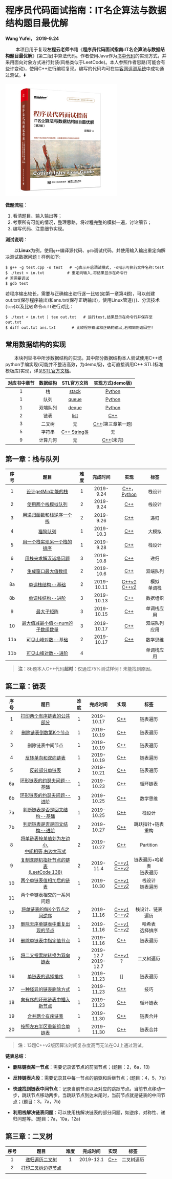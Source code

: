 # 程序员代码面试指南：IT名企算法与数据结构题目最优解

**Wang Yufei， 2019-9.24** 

&emsp; &emsp;本项目用于复现**左程云老师**书籍《**程序员代码面试指南:IT名企算法与数据结构题目最优解**》(第二版)中算法代码。作者使用Java作为[书中代码](http://www.broadview.com.cn/book/4889)的实现方式，并采用面向对象方式进行封装(风格类似于LeetCode)。本人参照作者思路(可能会有些许变动)，使用C++进行编程复现。编写的代码均可在[牛客网评测系统](https://www.nowcoder.com/ta/programmer-code-interview-guide)中成功通过测试。:arrow_down: 

![Cover](./Cover.jpg)

**做题流程**：

1. 看清题目、输入输出等；
2. 考察所有可能的情况，整理思路，将过程完整的模拟一遍，讨论细节；
3. 编写代码、注意细节实现。

**测试说明**：

&emsp;&emsp;以**Linux**为例，使用`g++`编译源代码、`gdb`调试代码，并使用输入输出重定向解决测试数据问题！样例如下:

```shell
$ g++ -g test.cpp -o test   # -g表示开启调试模式, -o指示可执行文件名称:test
$ ./test < in.txt          # 重定向输入,将结果显示在命令行
# 若需要调试
$ gdb test
```

若程序输出较长，需要与正确输出进行逐一比较(如第一章第4题)，可以创建out.txt(保存程序输出)和ans.txt(保存正确输出)，使用Linux管道(`|`)、分流技术(`tee`)以及比较命令`diff`进行对比：

```shell
$ ./test < in.txt | tee out.txt   # 运行test,结果显示在命令行并保存至out.txt
$ diff out.txt ans.txt       # 比较程序输出和正确的输出,若相同则返回空!
```

## 常用数据结构的实现

&emsp;&emsp;本块列举书中所涉数据结构的实现。其中部分数据结构本人尝试使用C++或python手编实现(可能并不整洁高效，为demo版)，也可直接调用C++ STL(标准模板库)实现，详见[STL官方文档](http://www.cplusplus.com/reference/stl/)。

| 对应书中章节 | 数据结构 |                         STL官方文档                          |                       实现方式(demo版)                       |
| :----------: | :------: | :----------------------------------------------------------: | :----------------------------------------------------------: |
|      1       |    栈    |   [stack](http://www.cplusplus.com/reference/stack/stack/)   |                  [Python](ADT_py/Stack.py)                   |
|      1       |   队列   |   [queue](http://www.cplusplus.com/reference/queue/queue/)   |                  [Python](ADT_py/Queue.py)                   |
|      1       | 双端队列 |   [deque](http://www.cplusplus.com/reference/deque/deque/)   |                  [Python](ADT_py/Deque.py)                   |
|      2       |   链表   |    [list](http://www.cplusplus.com/reference/list/list/)     |               [C++](ADT_cpp/LinkList_demo.cpp)               |
|      3       |  二叉树  |                              无                              | [C++](CH3_Binary_Tree/1a_Traverse_Recursive.cpp)(第三章第一题) |
|      5       |  字符串  | [C++ String类](http://www.cplusplus.com/reference/string/string/) |                              无                              |
|      9       | 计算几何 |                              无                              |        [C++](ADT_cpp/Coputational_Geometry.cpp)(未完)        |

## 第一章：栈与队列

| 序号 |                             题目                             | 难度 |  完成时间  |                             实现                             |       标签       |
| :--: | :----------------------------------------------------------: | :--: | :--------: | :----------------------------------------------------------: | :--------------: |
|  1   | [设计getMin功能的栈](https://www.nowcoder.com/practice/05e57ce2cd8e4a1eae8c3b0a7e9886be?tpId=101&tqId=33073&rp=1&ru=/ta/programmer-code-interview-guide&qru=/ta/programmer-code-interview-guide/question-ranking) |  1   | 2019-9.24  | [C++](CH1_Stack_Queue/1_getMin.cpp)，[Python](CH1_Stack_Queue/1_getMin.py) |      栈设计      |
|  2   | [使用两个栈模拟队列](https://www.nowcoder.com/practice/6bc058b32ee54a5fa18c62f29bae9863?tpId=101&tqId=33074&tPage=1&rp=1&ru=/ta/programmer-code-interview-guide&qru=/ta/programmer-code-interview-guide/question-ranking) |  2   | 2019-9.24  |           [C++](CH1_Stack_Queue/2_stack_queue.cpp)           |      栈设计      |
|  3   | [用递归函数和栈逆序一个栈](https://www.nowcoder.com/practice/1de82c89cc0e43e9aa6ee8243f4dbefd?tpId=101&tqId=33075&rp=1&ru=/ta/programmer-code-interview-guide&qru=/ta/programmer-code-interview-guide/question-ranking) |  2   | 2019-9.26  |   [C++](CH1_Stack_Queue/3_Inverse_Stack_by_Recursion.cpp)    |       递归       |
|  4   | [猫狗队列](https://www.nowcoder.com/practice/8a7e04cff6a54b7095b94261d78108f5?tpId=101&tqId=33168&tPage=1&rp=1&ru=/ta/programmer-code-interview-guide&qru=/ta/programmer-code-interview-guide/question-ranking) |  1   | 2019-10.3  |          [C++](CH1_Stack_Queue/4_Dog_Cat_Queue.cpp)          |      大模拟      |
|  5   | [用一个栈实现另一个栈的排序](https://www.nowcoder.com/practice/ff8cba64e7894c5582deafa54cca8ff2?tpId=101&tqId=33081&tPage=1&rp=1&ru=/ta/programmer-code-interview-guide&qru=/ta/programmer-code-interview-guide/question-ranking) |  1   | 2019-9.28  |           [C++](CH1_Stack_Queue/5_Sort_Stack.cpp)            |      栈设计      |
|  6   | [用栈来求解汉诺塔问题](https://www.nowcoder.com/practice/1a2f618b3433487295657b3414f4e7c4?tpId=101&tqId=33090&tPage=1&rp=1&ru=/ta/programmer-code-interview-guide&qru=/ta/programmer-code-interview-guide/question-ranking) |  3   | 2019-10.8  |        [C++](CH1_Stack_Queue/6a_Hanoi_Recursive.cpp)         |       递归       |
|  7   | [生成窗口最大值数组](https://www.nowcoder.com/practice/b316c7f9617744b98fa311ae29ac516c?tpId=101&tqId=33083&tPage=1&rp=1&ru=/ta/programmer-code-interview-guide&qru=/ta/programmer-code-interview-guide/question-ranking) |  2   | 2019-10.6  |        [C++](CH1_Stack_Queue/7_Max_Windows_Array.cpp)        |     双端队列     |
|  8a  | [单调栈结构--基础](https://www.nowcoder.com/practice/e3d18ffab9c543da8704ede8da578b55?tpId=101&tqId=33169&tPage=1&rp=1&ru=/ta/programmer-code-interview-guide&qru=/ta/programmer-code-interview-guide/question-ranking) |  2   | 2019-10.11 | [C++_v1_](CH1_Stack_Queue/8a1_Monotate_Stack.cpp)<br />[C++_v2_](CH1_Stack_Queue/8a2_Monotate_Stack.cpp) | 模拟<br />单调栈 |
|  8b  | [单调栈结构--进阶](https://www.nowcoder.com/practice/2a2c00e7a88a498693568cef63a4b7bb?tpId=101&tqId=33256&tPage=1&rp=1&ru=/ta/programmer-code-interview-guide&qru=/ta/programmer-code-interview-guide/question-ranking) |  3   | 2019-10.13 |         [C++](CH1_Stack_Queue/8b_Monotate_Stack.cpp)         |     数据组织     |
|  9   | [最大子矩阵](https://www.nowcoder.com/practice/ed610b2fea854791b7827e3111431056?tpId=101&tqId=33084&tPage=1&rp=1&ru=/ta/programmer-code-interview-guide&qru=/ta/programmer-code-interview-guide/question-ranking) |  3   | 2019-10.15 |          [C++](CH1_Stack_Queue/9_Max_SubMatrix.cpp)          |    单调栈应用    |
|  10  | [最大值减最小值<=num的子数组数量](https://www.nowcoder.com/practice/5fe02eb175974e18b9a546812a17428e?tpId=101&tqId=33086&tPage=1&rp=1&ru=/ta/programmer-code-interview-guide&qru=/ta/programmer-code-interview-guide/question-ranking) |  3   | 2019-10.17 |          [C++](CH1_Stack_Queue/10_Max_Min_Num.cpp)           |   双端队列应用   |
| 11a  | [可见山峰对数--基础](https://www.nowcoder.com/practice/80d076bcea594b86ba55b913de4c069d?tpId=101&tqId=33170&tPage=1&rp=1&ru=/ta/programmer-code-interview-guide&qru=/ta/programmer-code-interview-guide/question-ranking) |  2   | 2019-10.17 |          [C++](CH1_Stack_Queue/11_Mountain_Num.cpp)          |     数学思维     |
| 11b  | [可见山峰对数--进阶](https://www.nowcoder.com/practice/16d1047e9fa54cea8b5170b156d89e38?tpId=101&tqId=33173&tPage=1&rp=1&ru=/ta/programmer-code-interview-guide&qru=/ta/programmer-code-interview-guide/question-ranking) |  4   |            |                                                              |    单调栈应用    |

> **注**：8b题本人C++代码**超时**：仅通过75%测试样例！未能找到原因。

## 第二章：链表

| 序号 |                             题目                             | 难度 |         完成时间         |                             实现                             |             标签              |
| :--: | :----------------------------------------------------------: | :--: | :----------------------: | :----------------------------------------------------------: | :---------------------------: |
|  1   | [打印两个有序链表的公共部分](https://www.nowcoder.com/practice/8943eea40dbb4185b187d80fd050fee9?tpId=101&tqId=33116&tPage=1&rp=1&ru=/ta/programmer-code-interview-guide&qru=/ta/programmer-code-interview-guide/question-ranking) |  1   |        2019-10.17        |           [C++](CH2_LinkedList/1_Overlap_List.cpp)           |           链表遍历            |
|  2   | [删除链表倒数第K个节点](https://www.nowcoder.com/practice/e5d90aac4c8b4628aa70d9b6597c0560?tpId=101&tqId=33117&tPage=1&rp=1&ru=/ta/programmer-code-interview-guide&qru=/ta/programmer-code-interview-guide/question-ranking) |  1   |        2019-10.19        |           [C++](CH2_LinkedList/2_Delete_Lastk.cpp)           |           链表遍历            |
|  3   |                       删除链表中间节点                       |  1   |        2019-10.19        |          [C++](CH2_LinkedList/3_Delete_Medium.cpp)           |           链表遍历            |
|  4   | [反转单向和双向链表](https://www.nowcoder.com/practice/b66a251dec8847f386bbe6cd96b7e9c8?tpId=101&tqId=33175&tPage=1&rp=1&ru=/ta/programmer-code-interview-guide&qru=/ta/programmer-code-interview-guide/question-ranking) |  1   |        2019-10.19        |        [C++](CH2_LinkedList/4_Reverse_LinkedList.cpp)        |           链表遍历            |
|  5   | [反转部分单链表](https://www.nowcoder.com/practice/f11155006f154419b0bef6de8918aea2?tpId=101&tqId=33176&tPage=1&rp=1&ru=/ta/programmer-code-interview-guide&qru=/ta/programmer-code-interview-guide/question-ranking) |  2   |        2019-10.21        |      [C++](CH2_LinkedList/5_Reverse_SubLinkedList.cpp)       |           链表遍历            |
|  6a  | [环形链表的约瑟夫问题--基础](https://www.nowcoder.com/practice/c3b34059faf546d3a7ee28f2b0154286?tpId=101&tqId=33177&tPage=1&rp=1&ru=%2Fta%2Fprogrammer-code-interview-guide&qru=%2Fta%2Fprogrammer-code-interview-guide%2Fquestion-ranking) |  1   |        2019-10.23        |             [C++](CH2_LinkedList/6a_Joseph.cpp)              |           循环链表            |
|  6b  | [环形链表的约瑟夫问题--进阶](https://www.nowcoder.com/practice/67741e15f1404e9fb26fd8192f02a870?tpId=101&tqId=33178&tPage=1&rp=1&ru=/ta/programmer-code-interview-guide&qru=/ta/programmer-code-interview-guide/question-ranking) |  3   |        2019-10.25        |             [C++](CH2_LinkedList/6b_Joseph.cpp)              |           数学思维            |
|  7a  | [判断链表是否是回文结构--基础](https://www.nowcoder.com/practice/4b13dff86de64f84ac284e31067b86e2?tpId=101&tqId=33179&tPage=1&rp=1&ru=%2Fta%2Fprogrammer-code-interview-guide&qru=%2Fta%2Fprogrammer-code-interview-guide%2Fquestion-ranking) |  1   |        2019-10.25        |           [C++](CH2_LinkedList/7a2_Palindrome.cpp)           |            栈设计             |
|  7b  | [判断链表是否是回文结构--进阶](https://www.nowcoder.com/practice/cdef686631204f079b8f36fe99602fca?tpId=101&tqId=33180&tPage=1&rp=1&ru=/ta/programmer-code-interview-guide&qru=/ta/programmer-code-interview-guide/question-ranking) |  2   |        2019-10.27        |           [C++](CH2_LinkedList/7b_Palindrome.cpp)            |       跳跃指针+链表重构       |
|  8   | [将单链表按某值划为左边小,<br />中间相等,右边大形式](https://www.nowcoder.com/practice/04fcabc5d76e428c8100dbd855761778?tpId=101&tqId=33181&tPage=1&rp=1&ru=/ta/programmer-code-interview-guide&qru=/ta/programmer-code-interview-guide/question-ranking) |  2   |        2019-10.27        |            [C++](CH2_LinkedList/8a_Partition.cpp)            |           Partition           |
|  9   | [复制含随机指针节点的链表<br />(LeetCode 138)](https://leetcode-cn.com/problems/copy-list-with-random-pointer/) |  2   |        2019-11.4         | [C++_v1_](CH2_LinkedList/9a_Random_LinkedList.cpp)<br />[C++_v2_](CH2_LinkedList/9b_Random_LinkedList.cpp) | 链表遍历+哈希表<br />链表遍历 |
|  10  | [两个单链表值相加后的链表](https://www.nowcoder.com/practice/2d4ae9ef94c8412ebe49118f8e1da2df?tpId=101&tqId=33182&tPage=1&rp=1&ru=/ta/programmer-code-interview-guide&qru=/ta/programmer-code-interview-guide/question-ranking) |  1   |        2019-10.30        | [C++_v1_](CH2_LinkedList/10a_Add_2LinkedList.cpp)<br />[C++_v2_](CH2_LinkedList/10b_Add_2LinkedList.cpp) |     栈设计<br />链表遍历      |
|  11  |                  两个单链表相交的一系列问题                  |      |                          |                                                              |                               |
|  12  | [将单链表的每K个节点之间逆序](https://www.nowcoder.com/practice/66285653d28b4ed6a15613477670e936?tpId=101&tqId=33187&tPage=1&rp=1&ru=/ta/programmer-code-interview-guide&qru=/ta/programmer-code-interview-guide/question-ranking) |  2   |        2019-11.16        | [C++_v1_](CH2_LinkedList/12a_Reverse_KNode.cpp)<br />[C++_v2_](CH2_LinkedList/12b_Reverse_KNode.cpp) |       栈设计、链表遍历        |
|  13  | [删除无序单链表中重复出现的节点](https://www.nowcoder.com/practice/fb3105d036344c6a8ecbef996e0b23a0?tpId=101&tqId=33205&tPage=1&rp=1&ru=/ta/programmer-code-interview-guide&qru=/ta/programmer-code-interview-guide/question-ranking) |  1   |        2019-11.16        | [C++_v1_](CH2_LinkedList/13a_Delete_Repeat_node.cpp)<br />[C++_v2_](CH2_LinkedList/13b_Delete_Repeat_node.cpp) |     哈希表<br />选择排序      |
|  14  | [删除单链表中指定值节点](https://www.nowcoder.com/practice/1a5fd679e31f4145a10d46bb8fd3d211?tpId=101&tqId=33206&tPage=1&rp=1&ru=%2Fta%2Fprogrammer-code-interview-guide&qru=%2Fta%2Fprogrammer-code-interview-guide%2Fquestion-ranking) |  1   |        2019-11.16        |       [C++](CH2_LinkedList/14_Delete_Specify_node.cpp)       |           链表遍历            |
|  15  | [将二叉搜索树转换为双向链表](https://www.nowcoder.com/practice/2d3188a7e3ce4af2a9ebd5b89843fced?tpId=101&tqId=33224&tPage=1&rp=1&ru=/ta/programmer-code-interview-guide&qru=/ta/programmer-code-interview-guide/question-ranking) |  2   | 2019-12.7<br />2019-12.7 |      [C++_v1_](CH2_LinkedList/15a_Tree_List.cpp)<br />?      |          二叉树遍历           |
|  16  | [单链表的选择排序](https://www.nowcoder.com/practice/78f83c3f12d2464591ebc5a73183db35?tpId=101&tqId=33207&tPage=1&rp=1&ru=/ta/programmer-code-interview-guide&qru=/ta/programmer-code-interview-guide/question-ranking) |  1   |        2019-11.23        |                              []                              |           链表遍历            |
|  17  | [一种怪异的链表删除方式](https://www.nowcoder.com/practice/86896a89874d4676a3c8d712d9a1eef4?tpId=101&tqId=33225&tPage=1&rp=1&ru=/ta/programmer-code-interview-guide&qru=/ta/programmer-code-interview-guide/question-ranking) |  1   |        2019-11.23        |         [C++](CH2_LinkedList/17_Delete_tempnode.cpp)         |             技巧              |
|  18  | [向有序的环形链表中插入新节点](https://www.nowcoder.com/practice/8a2ed8d048f241fd92b478140bad18a1?tpId=101&tqId=33226&tPage=1&rp=1&ru=%2Fta%2Fprogrammer-code-interview-guide&qru=%2Fta%2Fprogrammer-code-interview-guide%2Fquestion-ranking) |  1   |        2019-11.23        |      [C++](CH2_LinkedList/18_Circular_List_Insert.cpp)       |           循环链表            |
|  19  | [合并两个有序链表](https://www.nowcoder.com/practice/98a51a92836e4861be1803aaa9037440?tpId=101&tqId=33227&tPage=1&rp=1&ru=/ta/programmer-code-interview-guide&qru=/ta/programmer-code-interview-guide/question-ranking) |  1   |        2019-11.30        |           [C++](CH2_LinkedList/19_Merge_2List.cpp)           |           链表合并            |
|  20  | [按照左右半区重新组合单链表](https://www.nowcoder.com/practice/a7a348bdb4634e228cf7704c8a2a8bda?tpId=101&tqId=33228&tPage=1&rp=1&ru=%2Fta%2Fprogrammer-code-interview-guide&qru=%2Fta%2Fprogrammer-code-interview-guide%2Fquestion-ranking) |  1   |        2019-11.30        |         [C++](CH2_LinkedList/20_Left_RightMerge.cpp)         |           链表合并            |

> **注**：13题C++v2版因算法时间复杂度高而无法在OJ上通过测试。

**链表总结**：

- **删除链表某一节点**：需要记录该节点的前驱节点；(题目：2，6a，13)
- **反转链表片段**：需要记录其中每一节点的前驱和后继节点；(题目：4，5，7b)
- **快速找到链表中间节点**：记录当前节点以及对应的跳跃节点。当前节点移动一步，跳跃节点移动两步。当跳跃节点到达末尾时，当前节点就是链表的中间节点；(题目：3，7a，7b)

- **利用栈解决链表问题**：可以使用栈解决链表的部分问题，如逆序、对称性、递归问题等。(题目：7a，10a，12a)



## 第三章：二叉树

| 序号 |                             题目                             | 难度 | 完成时间  |                       实现                       |    标签    |
| :--: | :----------------------------------------------------------: | :--: | :-------: | :----------------------------------------------: | :--------: |
|  1   | [递归遍历二叉树](https://www.nowcoder.com/practice/566f7f9d68c24691aa5abd8abefa798c?tpId=101&tqId=33229&tPage=1&rp=1&ru=%2Fta%2Fprogrammer-code-interview-guide&qru=%2Fta%2Fprogrammer-code-interview-guide%2Fquestion-ranking) |  1   | 2019-12.1 | [C++](CH3_Binary_Tree/1a_Traverse_Recursive.cpp) | 二叉树遍历 |
|  2   | [打印二叉树边界节点](https://www.nowcoder.com/practice/33b88978734c42b68699d0c7cef9b598?tpId=101&tqId=33230&tPage=1&rp=1&ru=%2Fta%2Fprogrammer-code-interview-guide&qru=%2Fta%2Fprogrammer-code-interview-guide%2Fquestion-ranking) |      |           |                                                  |            |
|      |                                                              |      |           |                                                  |            |


